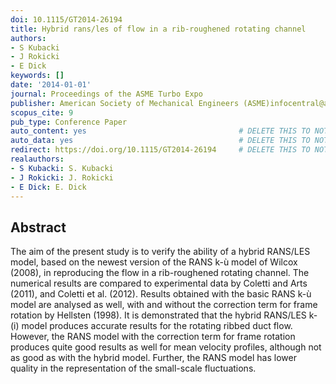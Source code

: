 ```yaml
---
doi: 10.1115/GT2014-26194
title: Hybrid rans/les of flow in a rib-roughened rotating channel
authors:
- S Kubacki
- J Rokicki
- E Dick
keywords: []
date: '2014-01-01'
journal: Proceedings of the ASME Turbo Expo
publisher: American Society of Mechanical Engineers (ASME)infocentral@asme.org
scopus_cite: 9
pub_type: Conference Paper
auto_content: yes                                  # DELETE THIS TO NOT AUTO GENERATE CONTENT
auto_data: yes                                     # DELETE THIS TO NOT AUTO GENERATE METADATA
redirect: https://doi.org/10.1115/GT2014-26194     # DELETE THIS TO NOT REDIRECT
realauthors:
- S Kubacki: S. Kubacki
- J Rokicki: J. Rokicki
- E Dick: E. Dick
---
```



## Abstract
The aim of the present study is to verify the ability of a hybrid RANS/LES model, based on the newest version of the RANS k-ù model of Wilcox (2008), in reproducing the flow in a rib-roughened rotating channel. The numerical results are compared to experimental data by Coletti and Arts (2011), and Coletti et al. (2012). Results obtained with the basic RANS k-ù model are analysed as well, with and without the correction term for frame rotation by Hellsten (1998). It is demonstrated that the hybrid RANS/LES k-(i) model produces accurate results for the rotating ribbed duct flow. However, the RANS model with the correction term for frame rotation produces quite good results as well for mean velocity profiles, although not as good as with the hybrid model. Further, the RANS model has lower quality in the representation of the small-scale fluctuations.
